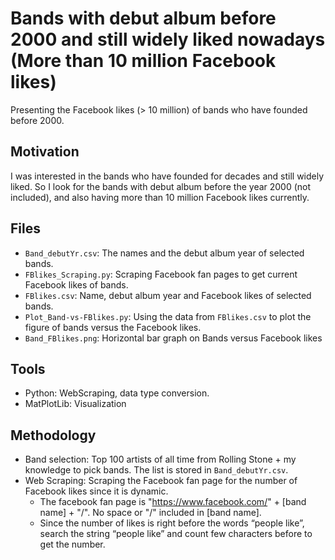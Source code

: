 # Bands with debut album before 2000 and still widely liked nowadays (More than 10 million Facebook likes)

Presenting the Facebook likes (> 10 million) of bands who have founded before 2000.

## Motivation
I was interested in the bands who have founded for decades and still widely liked. So I look for the bands with debut album before the year 2000 (not included), and also having more than 10 million Facebook likes currently. 

## Files
- `Band_debutYr.csv`: The names and the debut album year of selected bands.
- `FBlikes_Scraping.py`: Scraping Facebook fan pages to get current Facebook likes of bands.
- `FBlikes.csv`: Name, debut album year and Facebook likes of selected bands.
- `Plot_Band-vs-FBlikes.py`: Using the data from `FBlikes.csv` to plot the figure of bands versus the Facebook likes.
- `Band_FBlikes.png`: Horizontal bar graph on Bands versus Facebook likes

## Tools
* Python: WebScraping, data type conversion.
* MatPlotLib: Visualization

## Methodology
* Band selection: Top 100 artists of all time from Rolling Stone + my knowledge to pick bands. The list is stored in `Band_debutYr.csv`.
* Web Scraping: Scraping the Facebook fan page for the number of Facebook likes since it is dynamic.
  - The facebook fan page is "https://www.facebook.com/" + [band name] + "/". No space or "/" included in [band name].
  - Since the number of likes is right before the words “people like”, search the string “people like” and count few characters before to get the number.
